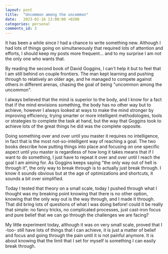 ```yaml
---
layout: post
title:  "Uncommon among the uncommon"
date:   2023-02-16 13:00:00 +0200
categories: personal
comments_id: 3
---
```

It has been a while since I had a chance to write something new. Although I had lots of things going on simultaneously that required lots of attention and efforts, I should keep my posts more frequent... and to my surprise I am not the only one who wants that. 

By reading the second book of David Goggins, I can't help it but to feel that I am still behind on couple frontiers. The man kept learning and pushing through to relatively an older age, and he managed to compete against others in different arenas, chasing the goal of being "uncommon among the uncommon".

I always believed that the mind is superior to the body, and I know for a fact that if the mind envisions something, the body has no other way but to achieve, however I always looked at ways to make the mind stronger by improving efficiency, trying smarter or more intelligent methodologies, tools or strategies to complete the task at hand, but the way that Goggins took to achieve lots of the great things he did was the complete opposite.

Doing something over and over until you master it requires no intelligence, in fact that is the most not-so-intelligent way of reaching a goal. The two books describe how putting things into place and focusing on one specific aspect until you master is regardless of how long it takes means that if I want to do something, I just have to repeat it over and over until I reach the goal I am aiming for. As Goggins keeps saying "the only way out of hell is through it", the only way to break through is to actually just break through. I know it sounds obvious but at the age of optimizations and shortcuts, it sounds a bit over simplified.

Today I tested that theory on a small scale, today I pushed through what I thought was my breaking point knowing that there is no other option, knowing that the only way out is the way through, and I made it through. That did bring lots of questions of what I was doing before! could it be really that simple: no fancy tricks, no complicated processes, just cast-iron focus and pure belief that we can go through the challenges we are facing? 

My little experiment today, although it was on very small scale, proved that I -too- still have lots of things that I can achieve, it is just a matter of belief and focus and going through the pain until it is not painful anymore. It is about knowing that the limit that I set for myself is something I can easily break through.
